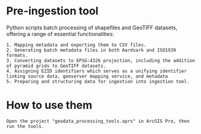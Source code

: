 # Pre-ingestion tool

Python scripts batch processing of shapefiles and GeoTIFF datasets, offering a range of essential functionalities:

    1. Mapping metadata and exporting them to CSV files.
    2. Generating batch metadata files in both Aardvark and ISO1939 formats.
    3. Converting datasets to EPSG:4326 projection, including the addition of pyramid grids to GeoTIFF datasets.
    4. Assigning EZID identifiers which serves as a unifying identifier linking source data, geoserver mapping service, and metadata
    5. Preparing and structuring data for ingestion into ingestion tool.


# How to use them
    Open the project "geodata_processing_tools.aprx" in ArcGIS Pro, then run the tools.

